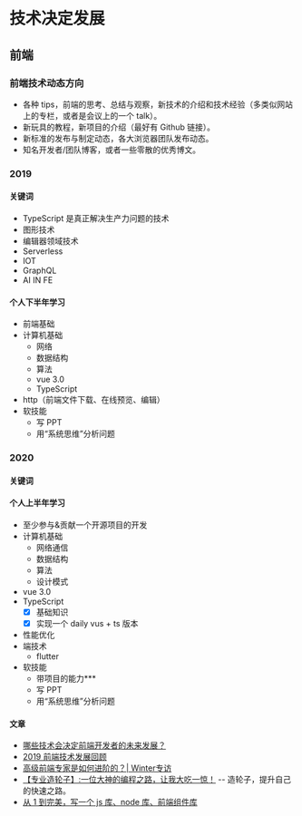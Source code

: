 # 技术决定发展

## 前端

### 前端技术动态方向

- 各种 tips，前端的思考、总结与观察，新技术的介绍和技术经验（多类似网站上的专栏，或者是会议上的一个 talk）。
- 新玩具的教程，新项目的介绍（最好有 Github 链接）。
- 新标准的发布与制定动态，各大浏览器团队发布动态。
- 知名开发者/团队博客，或者一些零散的优秀博文。

### 2019

#### 关键词

- TypeScript 是真正解决生产力问题的技术
- 图形技术
- 编辑器领域技术
- Serverless
- IOT
- GraphQL
- AI IN FE

#### 个人下半年学习

- 前端基础
- 计算机基础
  - 网络
  - 数据结构
  - 算法
  - vue 3.0
  - TypeScript
- http（前端文件下载、在线预览、编辑）
- 软技能
  - 写 PPT
  - 用“系统思维”分析问题


### 2020

#### 关键词

#### 个人上半年学习

- 至少参与&贡献一个开源项目的开发
- 计算机基础
  - 网络通信
  - 数据结构
  - 算法
  - 设计模式
- vue 3.0
- TypeScript
  - [x] 基础知识
  - [x] 实现一个 daily vus + ts 版本
- 性能优化
- 端技术
  - flutter
- 软技能
  - 带项目的能力***
  - 写 PPT
  - 用“系统思维”分析问题

#### 文章

- [哪些技术会决定前端开发者的未来发展？
  ](https://juejin.im/post/5d1589c8e51d45776031b02e?utm_source=gold_browser_extension)
- [2019 前端技术发展回顾](https://zhuanlan.zhihu.com/p/101517039?utm_source=wechat_session&utm_medium=social&utm_oi=27827097305088)
- [高级前端专家是如何进阶的？| Winter专访](https://zhuanlan.zhihu.com/p/23190285)
- [【专业造轮子】:一位大神的编程之路，让我大吃一惊！](https://blog.csdn.net/qq_23100787/article/details/51318671) -- 造轮子，提升自己的快速之路。
- [从 1 到完美，写一个 js 库、node 库、前端组件库](https://segmentfault.com/a/1190000017064659)
